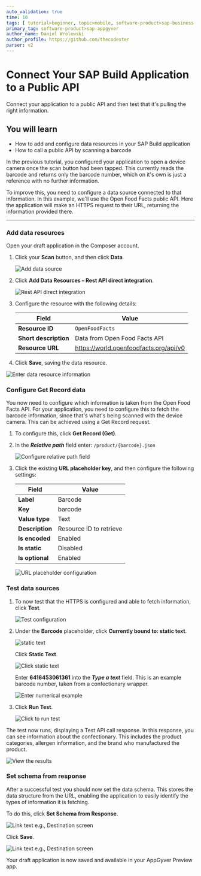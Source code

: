 ```yaml
---
auto_validation: true
time: 10
tags: [ tutorial>beginner, topic>mobile, software-product>sap-business-technology-platform]
primary_tag: software-product>sap-appgyver
author_name: Daniel Wrolewski
author_profile: https://github.com/thecodester
parser: v2
---
```


# Connect Your SAP Build Application to a Public API
<!-- description --> Connect your application to a public API and then test that it's pulling the right information.

## You will learn
  - How to add and configure data resources in your SAP Build application
  - How to call a public API by scanning a barcode

In the previous tutorial, you configured your application to open a device camera once the scan button had been tapped. This currently reads the barcode and returns only the barcode number, which on it's own is just a reference with no further information. 

To improve this, you need to configure a data source connected to that information. In this example, we'll use the Open Food Facts public API. Here the application will make an HTTPS request to their URL, returning the information provided there.

---

### Add data resources

Open your draft application in the Composer account.

1. Click your **Scan** button, and then click **Data**.

    ![Add data source](add_data_source.png)

2. Click **Add Data Resources – Rest API direct integration**.

    ![Rest API direct integration](add_data_resource.png)

3. Configure the resource with the following details:

    | Field | Value |
    |-------|-------|
    | **Resource ID** | `OpenFoodFacts` |
    | **Short description** | Data from Open Food Facts API |
    | **Resource URL** | <https://world.openfoodfacts.org/api/v0> |

4. Click **Save**, saving the data resource.

![Enter data resource information](Enter_data_resource.png)


### Configure Get Record data

You now need to configure which information is taken from the Open Food Facts API. For your application, you need to configure this to fetch the barcode information, since that's what's being scanned with the device camera. This can be achieved using a Get Record request.

1. To configure this, click **Get Record (Get)**.

2. In the ***Relative path*** field enter: `/product/{barcode}.json`

    ![Configure relative path field](Configure_path.png)

3. Click the existing **URL placeholder key**, and then configure the following settings:

    | Field | Value |
    |-------|-------|
    | **Label** | Barcode |
    | **Key** | barcode |
    | **Value type** | Text |
    | **Description** | Resource ID to retrieve |
    | **Is encoded** | Enabled |
    | **Is static** | Disabled |
    | **Is optional** | Enabled |

    ![URL placeholder configuration](URL_placeholder.png)


### Test data sources

1. To now test that the HTTPS is configured and able to fetch information, click **Test**.

    ![Test configuration](test_config.png)

2. Under the **Barcode** placeholder, click **Currently bound to: static text**.

    ![static text](not_bound.png)

    Click **Static Text**.

    ![Click static text](static_text.png)

    Enter **6416453061361** into the ***Type a text*** field. This is an example barcode number, taken from a confectionary wrapper.

    ![Enter numerical example](enter_text.png)

3. Click **Run Test**.

    ![Click to run test](Run_test.png)

The test now runs, displaying a Test API call response. In this response, you can see information about the confectionary. This includes the product categories, allergen information, and the brand who manufactured the product.

![View the results](test_results.png)



### Set schema from response

After a successful test you should now set the data schema. This stores the data structure from the URL, enabling the application to easily identify the types of information it is fetching.

To do this, click **Set Schema from Response**.

![Link text e.g., Destination screen](set_schema.png)

Click **Save**.

![Link text e.g., Destination screen](save_response.png)

Your draft application is now saved and available in your AppGyver Preview app.

